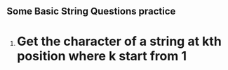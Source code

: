 
## Some Basic String Questions practice

1) # Get the character of a string at kth position where k start from 1 
